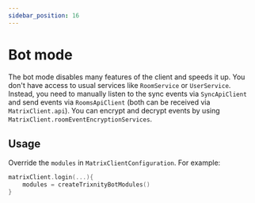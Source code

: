 ```yaml
---
sidebar_position: 16
---
```


# Bot mode

The bot mode disables many features of the client and speeds it up. You don't have access to usual services like
`RoomService` or `UserService`. Instead, you need to manually listen to the sync events via `SyncApiClient` and send
events via `RoomsApiClient` (both can be received via `MatrixClient.api`).
You can encrypt and decrypt events by using `MatrixClient.roomEventEncryptionServices`.

## Usage

Override the `modules` in `MatrixClientConfiguration`. For example:

```kotlin
matrixClient.login(...){
    modules = createTrixnityBotModules()
}
```